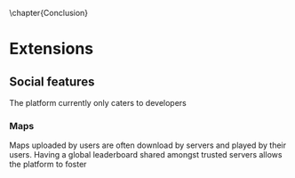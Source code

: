 \chapter{Conclusion}

# Extensions

## Social features

The platform currently only caters to developers

### Maps

Maps uploaded by users are often download by servers and played by their users. Having a global leaderboard shared amongst trusted servers allows the platform to foster
